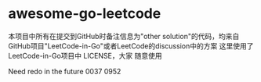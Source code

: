 # awesome-go-leetcode
本项目中所有在提交到GitHub时备注信息为"other solution"的代码，均来自GitHub项目"LeetCode-in-Go"或者LeetCode的discussion中的方案
这里使用了LeetCode-in-Go项目中 LICENSE，大家 随意使用

Need redo in the future
0037
0952
